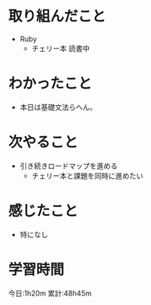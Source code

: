 # 取り組んだこと
  - Ruby
    - チェリー本 読書中

# わかったこと
  - 本日は基礎文法らへん。

# 次やること
  - 引き続きロードマップを進める
    - チェリー本と課題を同時に進めたい

# 感じたこと
  - 特になし

# 学習時間
今日:1h20m
累計:48h45m
